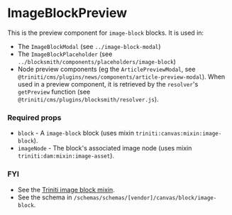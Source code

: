 # ImageBlockPreview

This is the preview component for `image-block` blocks. It is used in:
+ The `ImageBlockModal` (see `../image-block-modal`)
+ The `ImageBlockPlaceholder` (see `../blocksmith/components/placeholders/image-block`)
+ Node preview components (eg the `ArticlePreviewModal`, see `@triniti/cms/plugins/news/components/article-preview-modal`). When used in a preview component, it is retrieved by the `resolver`'s `getPreview` function (see `@triniti/cms/plugins/blocksmith/resolver.js`).

### Required props
+ `block`     - A `image-block` block (uses mixin `triniti:canvas:mixin:image-block`).
+ `imageNode` - The block's associated image node (uses mixin `triniti:dam:mixin:image-asset`).

### FYI
+ See the [Triniti image block mixin](https://github.com/triniti/schemas/tree/master/schemas/triniti/canvas/mixin/image-block).
+ See the schema in `/schemas/schemas/[vendor]/canvas/block/image-block`.
